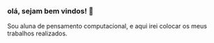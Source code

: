 ### olá, sejam bem vindos! 👋
Sou aluna de pensamento computacional, e aqui irei colocar os meus trabalhos realizados.
<!--
*


![](https://media.tenor.com/79djON9nNhMAAAAM/0001.gif)
